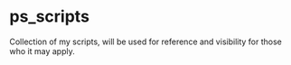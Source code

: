 # ps_scripts
 Collection of my scripts, will be used for reference and visibility for those who it may apply. 
